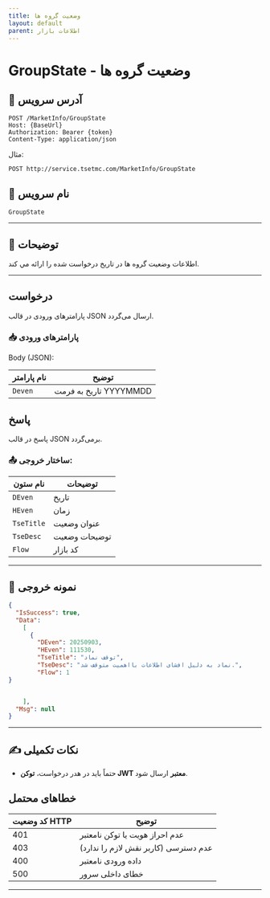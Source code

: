 ```yaml
---
title: وضعیت گروه ها
layout: default
parent: اطلاعات بازار
---
```


# GroupState - وضعیت گروه ها

## 📌 آدرس سرویس

```
POST /MarketInfo/GroupState
Host: {BaseUrl}
Authorization: Bearer {token}
Content-Type: application/json
```

مثال:
```
POST http://service.tsetmc.com/MarketInfo/GroupState
```

## 🧾 نام سرویس

`GroupState`

---

## 🎯 توضیحات

   اطلاعات وضعیت گروه ها در تاریخ درخواست شده را ارائه مي کند. 

---

## درخواست

پارامترهای ورودی در قالب JSON ارسال می‌گردد.

### 📥 پارامترهای ورودی

Body (JSON):

| نام پارامتر | توضیح  |
| ----------- | ------- | 
| `Deven`     | تاریخ به فرمت YYYYMMDD |

## پاسخ

پاسخ در قالب JSON برمی‌گردد.

### 📤 ساختار خروجی:

| نام ستون | توضیحات |
|---|---|
| `DEven` | تاریخ |
| `HEven` | زمان |
| `TseTitle` | عنوان وضعیت |
| `TseDesc` | توضیحات وضعیت |
| `Flow` | کد بازار |


---

## 📄 نمونه خروجی

```json
{
  "IsSuccess": true,
  "Data":
    [
      {
        "DEven": 20250903,
        "HEven": 111530,
        "TseTitle": "توقف نماد",
        "TseDesc": "نماد به دلیل افشای اطلاعات بااهمیت متوقف شد.",
        "Flow": 1
}


    ],
  "Msg": null
}
```

---

## ✍️ نکات تکمیلی

- حتماً باید در هدر درخواست، **توکن JWT معتبر** ارسال شود.

## خطاهای محتمل

| کد وضعیت HTTP | توضیح |
|---------------|-------|
| 401 | عدم احراز هویت یا توکن نامعتبر |
| 403 | عدم دسترسی (کاربر نقش لازم را ندارد) |
| 400 | داده ورودی نامعتبر |
| 500 | خطای داخلی سرور |

---


